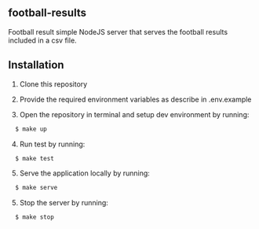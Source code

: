 ## football-results

Football result simple NodeJS server that serves the football results included in a csv file.

## Installation

1. Clone this repository

2. Provide the required environment variables as describe in .env.example

3. Open the repository in terminal and setup dev environment by running:

```sh
  $ make up
```

4. Run test by running:

```sh
  $ make test
```

5. Serve the application locally by running:

```sh
  $ make serve
```

5. Stop the server by running:

```sh
  $ make stop
```

